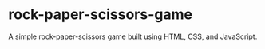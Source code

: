 # rock-paper-scissors-game
 A simple rock-paper-scissors game built using HTML, CSS, and JavaScript.
